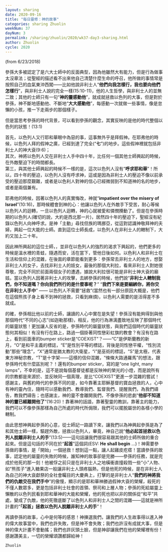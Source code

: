 ```yaml
---
layout: sharing
date: 2020-09-16
title: "每日靈修：神的故事"
categories: sharing Zhuolin
weekNum: 37
dayNum: 3
permalink: /sharing/zhuolin/2020/wk37-day3-sharing.html
author: Zhuolin
cycle: 2020
---
```

(from 6/23/2018)

參孫大多被認定了是六大士師中的反面典型，因為他雖然大有能力，但是行為做事太沒章法；從聖經的描述看不出來他自己清楚什麼生命的呼召，他所做的事情常是按照自己的血氣東沖西闖——比如他說非利士人“**他們向我怎樣行，我也要向他們怎樣行**”，與非利士人說的完全一樣(15:10-11)，他的人生哲學，與非利士人的並無二致；其他的士師只有一句“**神的靈感動他**”，就成就拯救以色列的大事，但是對於參孫，神不斷地感動他、不斷地“**大大感動他**”，每感動一次就做一些事情，像是怠懶的小孩，推一下走兩步的那個樣子。  

但是當思考參孫的時代背景，可以看到參孫的觀念，其實反映的是他的時代整個以色列的狀態！(13:1)  

首先，以色列人又行耶和華眼中為惡的事，這事無外乎是拜假神。在耶弗他的時候，以色列人拜的假神之廣，已經到達了完全(“**七**”)的地步。這些假神裡就包括非利士人的神大袞(9:6)；  
其次，神將以色列人交在非利士人手中四十年，比任何一個其他士師興起的時候，在外敵壓迫下的時間都長。  
第三，與其他士師興起的時候不一樣的是，這次以色列人沒有“**呼求耶和華**”！所以，四十年的壓迫，以色列人沒有呼求神，這或是因為非利士人的壓迫不像以前承受的壓迫那麼艱難，或者是以色利人對神的信心已經微弱到不知道神的名的地步，或者是兩個兼有。  

耶弗他的時候，因著以色列人的真實悔改，神就“**impatient over the misery of Israel**”(10:16)，那時候體會到神的心：他讓以色列人在外敵手下受苦，耐心等候以色列人的迴轉，一旦以色列人迴轉，神的心就被愛和憐憫攪動了。但是在參孫時期的以色列人(確切的說，大約是西北那一片)，居然四十年的壓迫下，聖經沒有紀錄以色列人向神呼求。是神「主動」尋找但族的瑪挪亞，從這對認識神敬拜神的夫婦，興起一位大能的士師。直到這位士師長成，以色列人在非利士人的轄制下，大約又加上二十年。  

因此神所興起的這位士師，，並非在以色列人的強烈的渴求下興起的，他們更多的時候是溫水裡的青蛙，隨遇而安，活在當下，管他日後如何。以色利人和非利士在生活和信仰上的混雜，在後面的章節能看到更多：參孫常去非利士人的地方，想娶非利士人的女子，去找非利士人的妓女，最後的那個大利拉，看來非利士人對她很尊敬，完全不同於前面兩個女子的遭遇，據說大利拉很可能是非利士神大袞的廟妓。當以色列人因著非利士人的攻擊，去綁參孫的時候，他們說“**非利士人轄制我們，你不知道嗎？你向我們所行的是什麼事呢？**” “**我們下來是要綑綁你，將你交在非利士人手中**” —— 以色列人不需要“拯救”(當然也有一部分原因大概是，他們在這個熊孩子身上看不到神的拯救，只看到麻煩)，以色利人需要的是活得差不多就成。  

的確，參孫相比他以前的士師，讓讀的人心中實在是失望！參孫沒有能夠得到與他那個時代“不同的心志”(如迦勒那樣)，相反，他的行為淋漓盡致地反映了那個時代的屬靈狀態！更加讓人反省的是，參孫時代的屬靈狀態，與我們這個時代的屬靈狀態何其相似！有沒有行在路上，路過一個掛著同性戀彩虹旗的教會？有沒有在路上，看到前面車的bumper sticker是“COEXIST”？——“C”是伊斯蘭教的新月，“O”是和平主義的標誌，“E”是性別平等的標誌，背後是同性戀平權，“性別流動”那些“理念”，“X”通常是猶太教的大衛星，“i”是巫術的標誌，“S”是太極，代表東方神秘宗教，“T”是十字架——這樣的信仰混雜，“條條大路通羅馬”的想法，跟參孫時代有什麼區別呢？！還有的bumper sticker，寫的是“one light, many lamps”，不幸的是，這不是說每個基督徒都是反映神的榮光的小燈，而是說所有的宗教都是來源於、並反映同一個真理，是比“COEXIST”更進一步混雜的嘗試！感謝主，與舊約時代的參孫不同的是，如今靠著主耶穌基督的寶血拯救的人，心中有神的靈內住，隨時可以感動我們、教導我們、監督我們、提醒我們，為我們禱告，教我們禱告；也感謝主，神的靈不會離開我們，不像參孫的悲劇“**他卻不知道神的靈已經離開他了**”(16:20)！靠著神的話語，靠著聖靈的教訓，靠著主的能力，我們可以不像參孫那樣為自己所處的時代所侷限，我們可以擺脫屬世的各樣小學的轄制。  

由此思想神興起參孫的心意，從士師記一路讀下來，讓我們以為神興起參孫是為了和其他士師一樣，驅趕外敵，拯救以色列人，畢竟，神自己說“**他必起首拯救以色列人脫離非利士人的手**”(13:5)——這句話讓我們很容易跟其他的士師所做的重合起來。但是這句話的不同在於“**起首**”這個詞(ESV: **He shall begin** ...)！神需要參孫做的事情，是「開始」一個拯救！想到這一點，讓人起雞皮疙瘩！當讀參孫的故事，認定他的屬靈的失敗的時候，誰知神的故事卻是完勝——參孫的任務，就是完成於他死的那一刻！他被俘之前只是在非利士人之地橫衝直撞殺戮一些“小”人物、如“熊孩子”進入糖果店一般讓非利士人頭疼腦熱，但是他死的時候，是在非利士人為自己的神大袞獻祭的全社會矚目的大慶典上，打擊的是非利士人“**我們的神將我們的仇敵交在我們手中**”的傲慢，顯示的是耶和華神勝過假神大袞的榮耀，殺死的不僅人數眾多，更是包括非利士社會的首領、祭司和上層人物；參孫的死給屬靈上懶散的以色列民看到耶和華神的大能和榮耀，他的死也把以非的關係從“和平”共處，變成了仇敵，他的死徹底斷了以色列人和非利士人之間的混雜——這就是神所計畫的“**「起首」拯救以色列人脫離非利士人的手**”！  

再讀參孫的故事，心中是何等的感恩！神揀選我們，讓我們的人生故事得以進入神的偉大故事當中，我們也許失敗，但是神不會失敗；我們也許沒有成就大事，但是神的偉大計畫不會動搖；我們也許灰頭土臉，但是神卻讓我們在他的榮耀裡有份！感謝讚美主，一切的榮耀頌讚都歸給神！  

`Zhuolin`  
